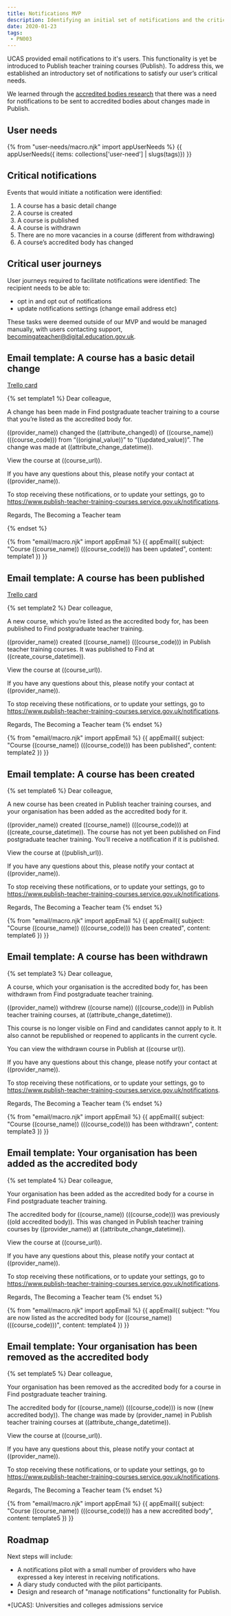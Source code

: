```yaml
---
title: Notifications MVP
description: Identifying an initial set of notifications and the critical user flows required to manage notifications in Publish teacher training courses
date: 2020-01-23
tags:
 - PN003
---
```

UCAS provided email notifications to it's users. This functionality is yet be introduced to Publish teacher training courses (Publish). To address this, we established an introductory set of notifications to satisfy our user’s critical needs.

We learned through the [accredited bodies research](/publish-teacher-training-courses/accredited-bodies-research-round-2#a-need-for-notifications) that there was a need for notifications to be sent to accredited bodies about changes made in Publish.

## User needs

{% from "user-needs/macro.njk" import appUserNeeds %}
{{ appUserNeeds({ items: collections['user-need'] | slugs(tags)}) }}

## Critical notifications

Events that would initiate a notification were identified:

1. A course has a basic detail change
2. A course is created
3. A course is published
4. A course is withdrawn
5. There are no more vacancies in a course (different from withdrawing)
6. A course’s accredited body has changed

## Critical user journeys

User journeys required to facilitate notifications were identified:
The recipient needs to be able to:

- opt in and opt out of notifications
- update notifications settings (change email address etc)

These tasks were deemed outside of our MVP and would be managed manually, with users contacting support, [becomingateacher@digital.education.gov.uk](mailto:becomingateacher@digital.education.gov.uk).

## Email template: A course has a basic detail change

[Trello card](https://trello.com/c/Xnoghg3q/2006-s-notify-accredited-body-users-that-something-has-changed-on-a-course)

{% set template1 %}
Dear colleague,

A change has been made in Find postgraduate teacher training to a course that you’re listed as the accredited body for.

((provider_name)) changed the ((attribute_changed)) of ((course_name)) (((course_code))) from “((original_value))” to “((updated_value))”. The change was made at ((attribute_change_datetime)).

View the course at ((course_url)).

If you have any questions about this, please notify your contact at ((provider_name)).

To stop receiving these notifications, or to update your settings, go to https://www.publish-teacher-training-courses.service.gov.uk/notifications.

Regards,
The Becoming a Teacher team

{% endset %}

{% from "email/macro.njk" import appEmail %}
{{ appEmail({
  subject: "Course ((course_name)) (((course_code))) has been updated",
  content: template1
}) }}

## Email template: A course has been published

[Trello card](https://trello.com/c/KbHLq4Pq/3076-m-send-notification-when-a-course-has-been-created)

{% set template2 %}
Dear colleague,

A new course, which you’re listed as the accredited body for, has been published to Find postgraduate teacher training.

((provider_name)) created ((course_name)) (((course_code))) in Publish teacher training courses. It was published to Find at ((create_course_datetime)).

View the course at ((course_url)).

If you have any questions about this, please notify your contact at ((provider_name)).

To stop receiving these notifications, or to update your settings, go to https://www.publish-teacher-training-courses.service.gov.uk/notifications.

Regards,
The Becoming a Teacher team
{% endset %}

{% from "email/macro.njk" import appEmail %}
{{ appEmail({
  subject: "Course ((course_name)) (((course_code))) has been published",
  content: template2
}) }}

## Email template: A course has been created

{% set template6 %}
Dear colleague,

A new course has been created in Publish teacher training courses, and your organisation has been added as the accredited body for it.

((provider_name)) created ((course_name)) (((course_code))) at ((create_course_datetime)). The course has not yet been published on Find postgraduate teacher training. You’ll receive a notification if it is published.

View the course at ((publish_url)).

If you have any questions about this, please notify your contact at ((provider_name)).

To stop receiving these notifications, or to update your settings, go to https://www.publish-teacher-training-courses.service.gov.uk/notifications.

Regards,
The Becoming a Teacher team
{% endset %}

{% from "email/macro.njk" import appEmail %}
{{ appEmail({
  subject: "Course ((course_name)) (((course_code))) has been created",
  content: template6
}) }}

## Email template: A course has been withdrawn

{% set template3 %}
Dear colleague,

A course, which your organisation is the accredited body for, has been withdrawn from Find postgraduate teacher training.

((provider_name)) withdrew ((course name)) (((course_code))) in Publish teacher training courses, at ((attribute_change_datetime)).

This course is no longer visible on Find and candidates cannot apply to it. It also cannot be republished or reopened to applicants in the current cycle.

You can view the withdrawn course in Publish at ((course url)).

If you have any questions about this change, please notify your contact at ((provider_name)).

To stop receiving these notifications, or to update your settings, go to https://www.publish-teacher-training-courses.service.gov.uk/notifications.

Regards,
The Becoming a Teacher team
{% endset %}

{% from "email/macro.njk" import appEmail %}
{{ appEmail({
  subject: "Course ((course_name)) (((course_code))) has been withdrawn",
  content: template3
}) }}

## Email template: Your organisation has been added as the accredited body

{% set template4 %}
Dear colleague,

Your organisation has been added as the accredited body for a course in Find postgraduate teacher training.

The accredited body for ((course_name)) (((course_code))) was previously ((old accredited body)). This was changed in Publish teacher training courses by ((provider_name)) at ((attribute_change_datetime)).

View the course at ((course_url)).

If you have any questions about this, please notify your contact at ((provider_name)).

To stop receiving these notifications, or to update your settings, go to https://www.publish-teacher-training-courses.service.gov.uk/notifications.

Regards,
The Becoming a Teacher team
{% endset %}

{% from "email/macro.njk" import appEmail %}
{{ appEmail({
  subject: "You are now listed as the accredited body for ((course_name)) (((course_code)))",
  content: template4
}) }}

## Email template: Your organisation has been removed as the accredited body

{% set template5 %}
Dear colleague,

Your organisation has been removed as the accredited body for a course in Find postgraduate teacher training.

The accredited body for ((course_name)) (((course_code))) is now ((new accredited body)). The change was made by (provider_name) in Publish teacher training courses at ((attribute_change_datetime)).

View the course at ((course_url)).

If you have any questions about this, please notify your contact at ((provider_name)).

To stop receiving these notifications, or to update your settings, go to https://www.publish-teacher-training-courses.service.gov.uk/notifications.

Regards,
The Becoming a Teacher team
{% endset %}

{% from "email/macro.njk" import appEmail %}
{{ appEmail({
  subject: "Course ((course_name)) (((course_code))) has a new accredited body",
  content: template5
}) }}

## Roadmap

Next steps will include:

- A notifications pilot with a small number of providers who have expressed a key interest in receiving notifications.
- A diary study conducted with the pilot participants.
- Design and research of "manage notifications" functionality for Publish.

*[UCAS]: Universities and colleges admissions service
